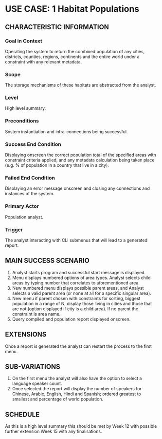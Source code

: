 # USE CASE: 1 Habitat Populations

## CHARACTERISTIC INFORMATION

### Goal in Context

Operating the system to return the combined population of any cities, districts, counties, regions,
continents and the entire world under a constraint with any relevant metadata.

### Scope

The storage mechanisms of these habitats are abstracted from the analyst.

### Level

High level summary.

### Preconditions

System instantiation and intra-connections being successful. 

### Success End Condition

Displaying onscreen the correct population total of the specified areas with constraint criteria applied, and 
any metadata calculation being taken place (e.g. % of population in a country that live in a city).

### Failed End Condition

Displaying an error message onscreen and closing any connections and instances of the system.

### Primary Actor

Population analyst.

### Trigger

The analyst interacting with CLI submenus that will lead to a generated report.

## MAIN SUCCESS SCENARIO

1. Analyst starts program and successful start message is displayed.
2. Menu displays numbered options of area types. Analyst selects child areas
by typing number that correlates to aforementioned area.
3. New numbered menu displays possible parent areas, and Analyst selects 
a valid parent area (or none at all for a specific singular area).
4. New menu if parent chosen with constraints for sorting, biggest population in a range of N, display those living in
cities and those that are not (option displayed if city is a child area). If no parent the constraint is area name.
5. Query compiled and population report displayed onscreen.

## EXTENSIONS

Once a report is generated the analyst can restart the process to the first menu.

## SUB-VARIATIONS

1. On the first menu the analyst will also have the option to select a language speaker count.
2. Once selected the report will display the number of speakers for Chinese,
Arabic, English, Hindi and Spanish; ordered greatest to smallest and percentage
of world population.

## SCHEDULE

As this is a high level summary this should be met by Week 12 with possible further extension Week 15 with any finalisations.